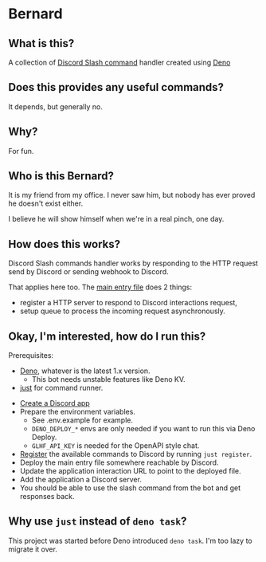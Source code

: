 # Bernard

## What is this?

A collection of [Discord Slash command][discord-slash] handler created using [Deno](https://deno.land/)

[discord-slash]: https://support.discord.com/hc/en-us/articles/1500000368501-Slash-Commands-FAQ
[deno]: https://deno.com/

## Does this provides any useful commands?

It depends, but generally no.

## Why?

For fun.

## Who is this Bernard?

It is my friend from my office. I never saw him, but nobody has ever proved he
doesn't exist either.

I believe he will show himself when we're in a real pinch, one day.

## How does this works?

Discord Slash commands handler works by responding to the HTTP request
send by Discord or sending webhook to Discord.

That applies here too.
The [main entry file][main-entry-file] does 2 things:
- register a HTTP server to respond to Discord interactions request,
- setup queue to process the incoming request asynchronously.

[main-entry-file]: mod.ts

## Okay, I'm interested, how do I run this?

Prerequisites:
- [Deno][deno], whatever is the latest 1.x version.
  - This bot needs unstable features like Deno KV.
- [just][just] for command runner.

[just]: https://github.com/casey/just

- [Create a Discord app](https://discord.com/developers/docs/quick-start/getting-started)
- Prepare the environment variables.
  - See .env.example for example.
  - `DENO_DEPLOY_*` envs are only needed if you want to run this via Deno Deploy.
  - `GLHF_API_KEY` is needed for the OpenAPI style chat.
- [Register][register] the available commands to Discord by running `just register`.
- Deploy the main entry file somewhere reachable by Discord.
- Update the application interaction URL to point to the deployed file.
- Add the application a Discord server.
- You should be able to use the slash command from the bot and get responses back.

[register]: https://discord.com/developers/docs/interactions/application-commands#registering-a-command


## Why use `just` instead of `deno task`?

This project was started before Deno introduced `deno task`.
I'm too lazy to migrate it over.
